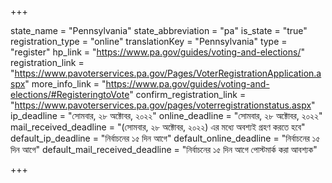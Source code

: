 +++

state_name = "Pennsylvania"
state_abbreviation = "pa"
is_state = "true"
registration_type = "online"
translationKey = "Pennsylvania"
type = "register"
hp_link = "https://www.pa.gov/guides/voting-and-elections/"
registration_link = "https://www.pavoterservices.pa.gov/Pages/VoterRegistrationApplication.aspx"
more_info_link = "https://www.pa.gov/guides/voting-and-elections/#RegisteringtoVote"
confirm_registration_link = "https://www.pavoterservices.pa.gov/pages/voterregistrationstatus.aspx"
ip_deadline = "সোমবার, ২৮ অক্টোবর, ২০২২"
online_deadline = "সোমবার, ২৮ অক্টোবর, ২০২২"
mail_received_deadline = "(সোমবার, ২৮ অক্টোবর, ২০২২) এর মধ্যে অবশ্যই গ্রহণ করতে হবে"
default_ip_deadline = "নির্বাচনের ১৫ দিন আগে"
default_online_deadline = "নির্বাচনের ১৫ দিন আগে"
default_mail_received_deadline = "নির্বাচনের ১৫ দিন আগে পোস্টমার্ক করা আবশ্যক"

+++